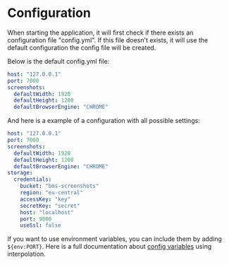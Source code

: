 # Configuration

When starting the application, it will first check if there exists an configuration file "config.yml". If this file doesn't exists, it will use the default configuration the config file will be created.

Below is the default config.yml file:

```yml
host: "127.0.0.1"
port: 7000
screenshots:
  defaultWidth: 1920
  defaultHeight: 1200
  defaultBrowserEngine: "CHROME"
```

And here is a example of a configuration with all possible settings:

```yml
host: "127.0.0.1"
port: 7000
screenshots:
  defaultWidth: 1920
  defaultHeight: 1200
  defaultBrowserEngine: "CHROME"
storage:
  credentials:
    bucket: "bms-screenshots"
    region: "eu-central"
    accessKey: "key"
    secretKey: "secret"
    host: "localhost"
    port: 9000
    useSsl: false
```

If you want to use environment variables, you can include them by adding ```${env:PORT}```. Here is a full documentation about [config variables](https://commons.apache.org/proper/commons-text/apidocs/org/apache/commons/text/StringSubstitutor.html) using interpolation.